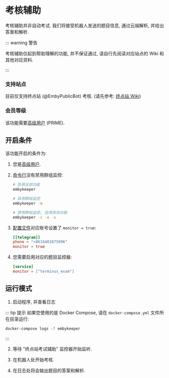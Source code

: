 # 考核辅助

考核辅助并非自动考试. 我们将接受机器人发送的题目信息, 通过云端解析, 并给出答案和解析.

::: warning 警告

考核辅助仅起到帮助理解的功能, 并不保证通过, 请自行先阅读对应站点的 Wiki 和其他对应资料.

:::

### 支持站点

目前仅支持终点站 (@EmbyPublicBot) 考核. (请先参考: [终点站 Wiki](https://embywiki.911997.xyz))

### 会员等级

该功能需要[高级用户](/guide/高级用户) (PRIME).

## 开启条件

该功能开启的条件为:

1. 您是[高级用户](/guide/高级用户).

2. [命令行](/guide/命令行参数#%E5%8F%82%E6%95%B0%E8%AF%B4%E6%98%8E)没有禁用群组监控:

   ```bash
   # 启用全部功能
   embykeeper

   # 启用群组监控
   embykeeper -m

   # 禁用群组监控, 启用其他功能
   embykeeper -c -e -s
   ```

3. [配置文件](/guide/配置文件#telegram-%E5%AD%90%E9%A1%B9)对应账号设置了 `monitor = true`:

   ```toml
   [[telegram]]
   phone = "+8616401875896"
   monitor = true
   ```

4. 您需要启用对应的题目监控器:

   ```toml
   [service]
   monitor = ["terminus_exam"]
   ```

## 运行模式

1. 启动程序, 并查看日志

::: tip 提示
如果您使用的是 Docker Compose, 请在 `docker-compose.yml` 文件所在目录运行:

```bash
docker-compose logs -f embykeeper
```

:::

2. 等待 "终点站考试辅助" 监控器开始监听.

3. 在机器人处开始考核.

4. 在日志处将会输出题目的答案和解析.
